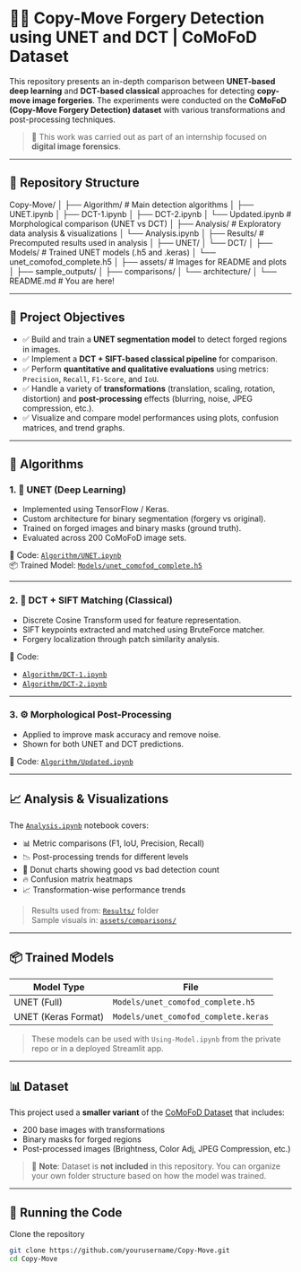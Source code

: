 # 🕵️‍♂️ Copy-Move Forgery Detection using UNET and DCT | CoMoFoD Dataset

This repository presents an in-depth comparison between **UNET-based deep learning** and **DCT-based classical** approaches for detecting **copy-move image forgeries**. The experiments were conducted on the **CoMoFoD (Copy-Move Forgery Detection) dataset** with various transformations and post-processing techniques.

> 🔬 This work was carried out as part of an internship focused on **digital image forensics**.

---

## 📁 Repository Structure

Copy-Move/
│
├── Algorithm/ # Main detection algorithms
│ ├── UNET.ipynb
│ ├── DCT-1.ipynb
│ ├── DCT-2.ipynb
│ └── Updated.ipynb # Morphological comparison (UNET vs DCT)
│
├── Analysis/ # Exploratory data analysis & visualizations
│ └── Analysis.ipynb
│
├── Results/ # Precomputed results used in analysis
│ ├── UNET/
│ └── DCT/
│
├── Models/ # Trained UNET models (.h5 and .keras)
│ └── unet_comofod_complete.h5
│
├── assets/ # Images for README and plots
│ ├── sample_outputs/
│ ├── comparisons/
│ └── architecture/
│
└── README.md # You are here!



---

## 📌 Project Objectives

- ✅ Build and train a **UNET segmentation model** to detect forged regions in images.
- ✅ Implement a **DCT + SIFT-based classical pipeline** for comparison.
- ✅ Perform **quantitative and qualitative evaluations** using metrics: `Precision`, `Recall`, `F1-Score`, and `IoU`.
- ✅ Handle a variety of **transformations** (translation, scaling, rotation, distortion) and **post-processing** effects (blurring, noise, JPEG compression, etc.).
- ✅ Visualize and compare model performances using plots, confusion matrices, and trend graphs.

---

## 🧠 Algorithms

### 1. 🔬 UNET (Deep Learning)
- Implemented using TensorFlow / Keras.
- Custom architecture for binary segmentation (forgery vs original).
- Trained on forged images and binary masks (ground truth).
- Evaluated across 200 CoMoFoD image sets.

📂 Code: [`Algorithm/UNET.ipynb`](Algorithm/UNET.ipynb)  
📦 Trained Model: [`Models/unet_comofod_complete.h5`](Models/unet_comofod_complete.h5)

---

### 2. 🧩 DCT + SIFT Matching (Classical)
- Discrete Cosine Transform used for feature representation.
- SIFT keypoints extracted and matched using BruteForce matcher.
- Forgery localization through patch similarity analysis.

📂 Code:  
- [`Algorithm/DCT-1.ipynb`](Algorithm/DCT-1.ipynb)  
- [`Algorithm/DCT-2.ipynb`](Algorithm/DCT-2.ipynb)

---

### 3. ⚙️ Morphological Post-Processing
- Applied to improve mask accuracy and remove noise.
- Shown for both UNET and DCT predictions.

📂 Code: [`Algorithm/Updated.ipynb`](Algorithm/Updated.ipynb)

---

## 📈 Analysis & Visualizations

The [`Analysis.ipynb`](Analysis/Analysis.ipynb) notebook covers:

- 📊 Metric comparisons (F1, IoU, Precision, Recall)
- 📉 Post-processing trends for different levels
- 🔵 Donut charts showing good vs bad detection count
- 🔥 Confusion matrix heatmaps
- 📈 Transformation-wise performance trends

> Results used from: [`Results/`](Results/) folder  
> Sample visuals in: [`assets/comparisons/`](assets/comparisons/)

---

## 📦 Trained Models

| Model Type        | File                                     |
|-------------------|------------------------------------------|
| UNET (Full)       | `Models/unet_comofod_complete.h5`        |
| UNET (Keras Format) | `Models/unet_comofod_complete.keras`   |

> These models can be used with `Using-Model.ipynb` from the private repo or in a deployed Streamlit app.

---

## 📊 Dataset

This project used a **smaller variant** of the [CoMoFoD Dataset](https://github.com/fenrus75/CoMoFoD) that includes:
- 200 base images with transformations
- Binary masks for forged regions
- Post-processed images (Brightness, Color Adj, JPEG Compression, etc.)

> 🛑 **Note**: Dataset is **not included** in this repository. You can organize your own folder structure based on how the model was trained.

---

## 🚀 Running the Code

 Clone the repository
   ```bash
   git clone https://github.com/yourusername/Copy-Move.git
   cd Copy-Move
